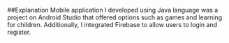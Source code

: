 ##Explanation
Mobile application I developed using Java language was a project on Android Studio that offered options such as games and learning for children. Additionally, I integrated Firebase to allow users to login and register.
